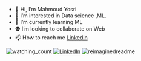 - 👋 Hi, I’m Mahmoud Yosri
- 👀 I’m interested in Data science ,ML.
- 🌱 I’m currently learning ML
- 👽 I’m looking to collaborate on Web
- 📫 How to reach me [Linkedin](https://www.linkedin.com/in/mahmoud-yosri-b30a89212/)
<img src="https://komarev.com/ghpvc/?username=mahmoudyosrimahmoud13&color=brightgreen" alt="watching_count" />
<a href="[https://www.linkedin.com/in/dhanushkamadushan/](https://www.linkedin.com/in/mahmoud-yosri-b30a89212/)" target="_blank"><img src="https://img.shields.io/badge/LinkedIn-%230077B5.svg?&style=flat-square&logo=linkedin&logoColor=white" alt="LinkedIn"></a>

<img src="https://myreadme.vercel.app/api/embed/mahmoudyosrimahmoud13?panels=userstatistics,toprepositories,toplanguages,commitgraph" alt="reimaginedreadme" />
<!---
mahmoudyosrimahmoud13/mahmoudyosrimahmoud13 is a ✨ special ✨ repository because its `README.md` (this file) appears on your GitHub profile.
You can click the Preview link to take a look at your changes.
--->
